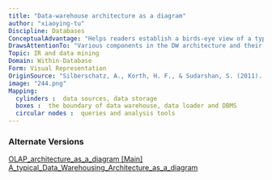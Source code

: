 ```yaml
---
title: "Data-warehouse architecture as a diagram"
author: "xiaoying-tu"
Discipline: Databases
ConceptualAdvantage: "Helps readers establish a birds-eye view of a typical DW architecture"
DrawsAttentionTo: "Various components in the DW architecture and their relationships"
Topic: IR and data mining
Domain: Within-Database
Form: Visual Representation
OriginSource: "Silberschatz, A., Korth, H. F., & Sudarshan, S. (2011). Database system concepts. McGraw-Hill Education."
image: "244.png"
Mapping:
  cylinders :  data sources, data storage
  boxes :  the boundary of data warehouse, data loader and DBMS
  circular nodes :  queries and analysis tools
---
```

### Alternate Versions
<a href="/nms/OLAP_architecture_as_a_diagram.html">OLAP_architecture_as_a_diagram [Main]</a>
<a href="/nms/A_typical_Data_Warehousing_Architecture_as_a_diagram.html">A_typical_Data_Warehousing_Architecture_as_a_diagram</a>
